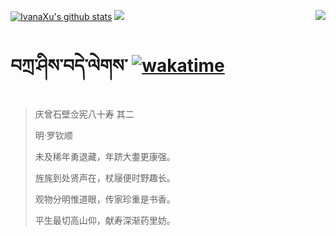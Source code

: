 [![IvanaXu's github stats](https://github-readme-stats.vercel.app/api?username=IvanaXu&show_icons=true&theme=vue-dark)](https://github.com/anuraghazra/github-readme-stats)
<img align="right" src="https://github-readme-stats.vercel.app/api/top-langs/?username=IvanaXu&langs_count=8&theme=graywhite" />
<img src="https://github-readme-stats.vercel.app/api/wakatime?username=IvanaXu&layout=compact&langs_count=8&theme=vue-dark&custom_title=Programming~Times/SinceJul.29.2021" />
# བཀྲ་ཤིས་བདེ་ལེགས་	[![wakatime](https://wakatime.com/badge/user/5043ee4a-e361-4607-9d47-d557f2005d05.svg)](https://wakatime.com/@5043ee4a-e361-4607-9d47-d557f2005d05)
> 庆曾石壁佥宪八十寿 其二
>
> 明·罗钦顺
>
> 未及稀年勇退藏，年跻大耋更康强。
> 
> 旌旄到处贤声在，杖屦便时野趣长。
> 
> 观物分明惟道眼，传家珍重是书香。
> 
> 平生最切高山仰，献寿深渐药里妨。